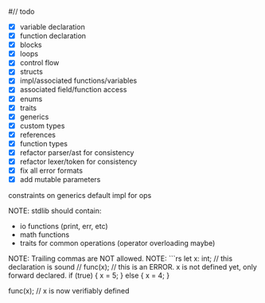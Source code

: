 #// todo
- [x] variable declaration
- [x] function declaration
- [x] blocks
- [x] loops
- [x] control flow
- [x] structs
- [x] impl/associated functions/variables
- [x] associated field/function access
- [x] enums
- [x] traits
- [x] generics
- [x] custom types
- [x] references
- [x] function types
- [x] refactor parser/ast for consistency
- [x] refactor lexer/token for consistency
- [x] fix all error formats
- [x] add mutable parameters

constraints on generics
default impl for ops

NOTE: stdlib should contain:
- io functions (print, err, etc)
- math functions
- traits for common operations (operator overloading maybe)

NOTE: Trailing commas are NOT allowed.
NOTE: ```rs
let x: int; // this declaration is sound
// func(x); // this is an ERROR. x is not defined yet, only forward declared.
if (true) {
    x = 5;
} else {
    x = 4;
}

func(x); // x is now verifiably defined
```